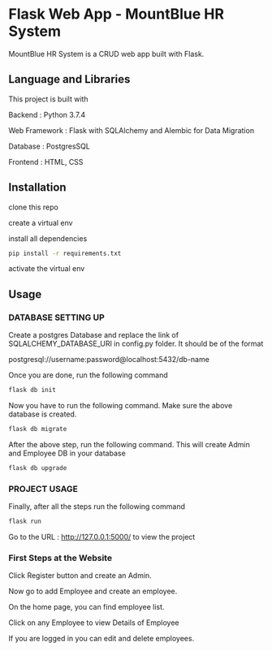 # Flask Web App - MountBlue HR System

MountBlue HR System is a CRUD web app built with Flask. 


## Language and Libraries

This project is built with 

Backend : Python 3.7.4

Web Framework : Flask with SQLAlchemy and Alembic for Data Migration

Database : PostgresSQL

Frontend : HTML, CSS


## Installation

clone this repo 

create a virtual env

install all dependencies

```bash
pip install -r requirements.txt
```
activate the virtual env 

## Usage

### DATABASE SETTING UP

Create a postgres Database and replace the link of SQLALCHEMY_DATABASE_URI in config.py folder. It should be of the format 

postgresql://username:password@localhost:5432/db-name

Once you are done, run the following command 

```bash
flask db init 
```

Now you have to run the following command. Make sure the above database is created.

```bash
flask db migrate
```

After the above step, run the following command. This will create Admin and Employee DB in your database

```bash
flask db upgrade
```

### PROJECT USAGE

Finally, after all the steps run the following command

```bash
flask run
```

Go to the URL : http://127.0.0.1:5000/  to view the project


### First Steps at the Website

Click Register button and create an Admin. 

Now go to add Employee and create an employee. 

On the home page, you can find employee list. 

Click on any Employee to view Details of Employee

If you are logged in you can edit and delete employees. 



